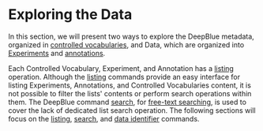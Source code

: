 # Exploring the Data

In this section, we will present two ways to explore the DeepBlue metadata, organized in [controlled vocabularies](../02-data-types/02-03-controlled-vocabulary.md), and Data, which are organized into [Experiments](../02-data-types/02-01-experiments.md) and [annotations](../02-data-types/02-02-annotations.md).

Each Controlled Vocabulary, Experiment, and Annotation has a [listing](03-01-listing.md) operation.
Although the [listing](03-01-listing.md) commands provide an easy interface for listing Experiments, Annotations, and Controlled Vocabularies content, it is not possible to filter the lists' contents or perform search operations within them.
The DeepBlue command [search](http://deepblue.mpi-inf.mpg.de/api.html#api-search), for [free-text searching](03-02-free-text-searching.md), is used to cover the lack of dedicated list search operation.
The following sections will focus on the [listing](03-01-listing.md), [search](03-02-free-text-searching.md), and [data identifier](03-03-data-identifier.md) commands.